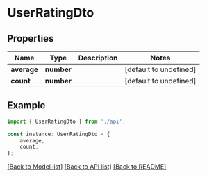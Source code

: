 # UserRatingDto


## Properties

Name | Type | Description | Notes
------------ | ------------- | ------------- | -------------
**average** | **number** |  | [default to undefined]
**count** | **number** |  | [default to undefined]

## Example

```typescript
import { UserRatingDto } from './api';

const instance: UserRatingDto = {
    average,
    count,
};
```

[[Back to Model list]](../README.md#documentation-for-models) [[Back to API list]](../README.md#documentation-for-api-endpoints) [[Back to README]](../README.md)

